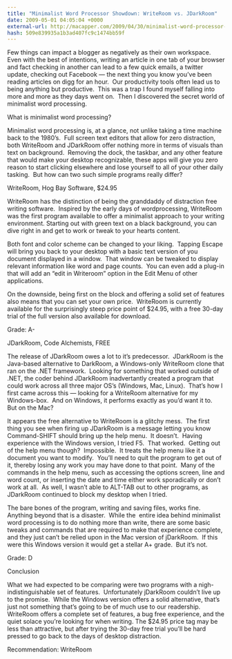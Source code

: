 ```yaml
---
title: "Minimalist Word Processor Showdown: WriteRoom vs. JDarkRoom"
date: 2009-05-01 04:05:04 +0000
external-url: http://macapper.com/2009/04/30/minimalist-word-processor-showdown-writeroom-vs-jdarkroom/
hash: 509e839935a1b3ad407fc9c1474bb59f
---
```




Few things can impact a blogger as negatively as their own workspace.  Even with the best of intentions, writing an article in one tab of your browser and fact checking in another can lead to a few quick emails, a twitter update, checking out Facebook — the next thing you know you’ve been reading articles on digg for an hour.  Our productivity tools often lead us to being anything but productive.  This was a trap I found myself falling into more and more as they days went on.  Then I discovered the secret world of minimalist word processing.

What is minimalist word processing?

Minimalist word processing is, at a glance, not unlike taking a time machine back to the 1980’s.  Full screen text editors that allow for zero distraction, both WriteRoom and JDarkRoom offer nothing more in terms of visuals than text on background.  Removing the dock, the taskbar, and any other feature that would make your desktop recognizable, these apps will give you zero reason to start clicking elsewhere and lose yourself to all of your other daily tasking.  But how can two such simple programs really differ?

WriteRoom, Hog Bay Software, $24.95

WriteRoom has the distinction of being the granddaddy of distraction free writing software.  Inspired by the early days of wordprocessing, WriteRoom was the first program available to offer a minimalist approach to your writing environment. Starting out with green text on a black background, you can dive right in and get to work or tweak to your hearts content.

Both font and color scheme can be changed to your liking.  Tapping Escape will bring you back to your desktop with a basic text version of you document displayed in a window.  That window can be tweaked to display relevant information like word and page counts.  You can even add a plug-in that will add an “edit in Writeroom” option in the Edit Menu of other applications.

On the downside, being first on the block and offering a solid set of features also means that you can set your own price.  WriteRoom is currently available for the surprisingly steep price point of $24.95, with a free 30-day trial of the full version also available for download.

Grade: A-

JDarkRoom, Code Alchemists, FREE

The release of JDarkRoom owes a lot to it’s predecessor.  JDarkRoom is the Java-based alternative to DarkRoom, a Windows-only WriteRoom clone that ran on the .NET framework.  Looking for something that worked outside of .NET, the coder behind JDarkRoom inadvertantly created a program that could work across all three major OS’s (Windows, Mac, Linux).  That’s how I first came across this — looking for a WriteRoom alternative for my Windows-box.  And on Windows, it performs exactly as you’d want it to.  But on the Mac?

It appears the free alternative to WriteRoom is a glitchy mess.  The first thing you see when firing up JDarkRoom is a message letting you know Command-SHIFT should bring up the help menu.  It doesn’t.  Having experience with the Windows version, I tried F5.  That worked.  Getting out of the help menu though?  Impossible.  It treats the help menu like it a document you want to modify.  You’ll need to quit the program to get out of it, thereby losing any work you may have done to that point.  Many of the commands in the help menu, such as accessing the options screen, line and word count, or inserting the date and time either work sporadically or don’t work at all.  As well, I wasn’t able to ALT-TAB out to other programs, as JDarkRoom continued to block my desktop when I tried.

The bare bones of the program, writing and saving files, works fine.  Anything beyond that is a disaster.  While the  entire idea behind minimalist word processing is to do nothing more than write, there are some basic tweaks and commands that are required to make that experience complete, and they just can’t be relied upon in the Mac version of jDarkRoom.  If this were this Windows version it would get a stellar A+ grade.  But it’s not.

Grade: D

Conclusion

What we had expected to be comparing were two programs with a nigh-indistinguishable set of features.  Unfortunately jDarkRoom couldn’t live up to the promise.  While the Windows version offers a solid alternative, that’s just not something that’s going to be of much use to our readership.  WriteRoom offers a complete set of features, a bug free experience, and the quiet solace you’re looking for when writing. The $24.95 price tag may be less than attractive, but after trying the 30-day free trial you’ll be hard pressed to go back to the days of desktop distraction.

Recommendation: WriteRoom


  

